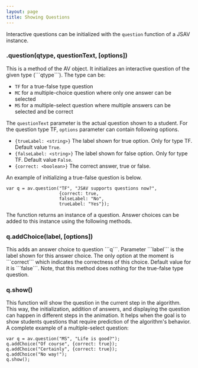 ```yaml
---
layout: page
title: Showing Questions
---
```


Interactive questions can be initialized with the ```question```
function of a JSAV instance.

<h3 class="apimethod">.question(qtype, questionText, [options])</h3>
This is a method of the AV object. It initializes an interactive question
of the given type (```qtype```). The type can be:

 * ```TF``` for a true-false type question
 * ```MC``` for a multiple-choice question where only one answer can be selected
 * ```MS``` for a multiple-select question where multiple answers can be selected and be correct

The ```questionText``` parameter is the actual question shown to a student. For the question type TF, ```options``` parameter can contain following options.

 * ```{trueLabel: <string>}``` The label shown for true option. Only for type TF. Default value ```True```.
 * ```{falseLabel: <string>}``` The label shown for false option. Only for type TF. Default value ```False```.
 * ```{correct: <boolean>}``` The correct answer, true or false.

An example of initializing a true-false question is below.

    var q = av.question("TF", "JSAV supports questions now?",
                        {correct: true,
                        falseLabel: "No",
                        trueLabel: "Yes"});

The function returns an instance of a question. Answer choices can be added
to this instance using the following methods.

<h3 class="apimethod">q.addChoice(label, [options])</h3>
This adds an answer choice to question ```q```. Parameter ```label``` is the label shown for this answer choice.
The only option at the moment is ```correct``` which indicates the correctness of this choice. Default value for it
is ```false```. Note, that this method does nothing for the true-false type question.

<h3 class="apimethod">q.show()</h3>
This function will show the question in the current step in the algorithm. This way, the initialization, addition of answers, and displaying the question can happen in different steps in the animation. It helps when the goal is to show students questions that require prediction of the algorithm's behavior.
A complete example of a multiple-select question:

    var q = av.question("MS", "Life is good?");
    q.addChoice("Of course", {correct: true});
    q.addChoice("Certainly", {correct: true});
    q.addChoice("No way!");
    q.show();